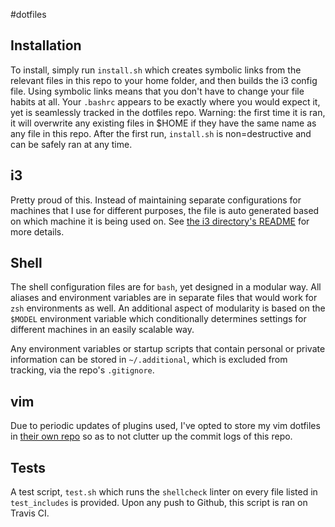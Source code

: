 #dotfiles

## Installation
To install, simply run `install.sh` which creates symbolic links from the relevant
files in this repo to your home folder, and then builds the i3 config file.
Using symbolic links means that you don't have to change your file habits at
all.  Your `.bashrc` appears to be exactly where you would expect it, yet is
seamlessly tracked in the dotfiles repo.
Warning: the first time it is ran, it will overwrite any existing files in $HOME if they
have the same name as any file in this repo. After the first run, `install.sh`
is non=destructive and can be safely ran at any time.

## i3
Pretty proud of this. Instead of maintaining separate configurations for
machines that I use for different purposes, the file is auto generated based on
which machine it is being used on.  See [the i3 directory's README](https://github.com/kneitinger/dotfiles/tree/master/.i3)
for more details.

## Shell
The shell configuration files are for `bash`, yet designed in a modular way.
All aliases and environment variables are in separate files that would work for
`zsh` environments as well.  An additional aspect of modularity is based on the
`$MODEL` environment variable which conditionally determines settings for
different machines in an easily scalable way.

Any environment variables or startup scripts that contain personal or private
information can be stored in `~/.additional`, which is excluded from tracking,
via the repo's `.gitignore`.


## vim
Due to periodic updates of plugins used, I've opted to store my vim dotfiles in
[their own repo](https://github.com/kneitinger/vimdots) so as to not clutter up
the commit logs of this repo.

## Tests
A test script, `test.sh` which runs the `shellcheck` linter on every file listed
in `test_includes` is provided.  Upon any push to Github, this script is ran on
Travis CI.
